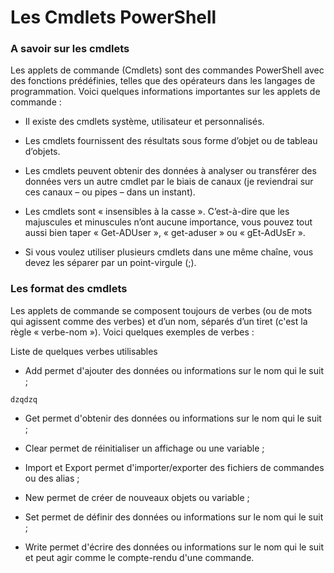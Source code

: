 # Les Cmdlets PowerShell 

### A savoir sur les cmdlets

Les applets de commande (Cmdlets) sont des commandes PowerShell avec des fonctions prédéfinies, telles que des opérateurs dans les langages de programmation. Voici quelques informations importantes sur les applets de commande : 

- Il existe des cmdlets système, utilisateur et personnalisés. 

- Les cmdlets fournissent des résultats sous forme d’objet ou de tableau d’objets. 

- Les cmdlets peuvent obtenir des données à analyser ou transférer des données vers un autre cmdlet par le biais de canaux (je reviendrai sur ces canaux – ou pipes – dans un instant). 

- Les cmdlets sont « insensibles à la casse ». C’est-à-dire que les majuscules et minuscules n’ont aucune importance, vous pouvez tout aussi bien taper « Get-ADUser », « get-aduser » ou « gEt-AdUsEr ». 

- Si vous voulez utiliser plusieurs cmdlets dans une même chaîne, vous devez les séparer par un point-virgule (;). 

### Les format des cmdlets 

 

Les applets de commande se composent toujours de verbes (ou de mots qui agissent comme des verbes) et d’un nom, séparés d’un tiret (c'est la règle « verbe-nom »). Voici quelques exemples de verbes : 

Liste de quelques verbes utilisables 

- Add permet d'ajouter des données ou informations sur le nom qui le suit ;
```
dzqdzq
```

- Get permet d'obtenir des données ou informations sur le nom qui le suit ; 

- Clear permet de réinitialiser un affichage ou une variable ; 

- Import et Export permet d'importer/exporter des fichiers de commandes ou des alias ; 

- New permet de créer de nouveaux objets ou variable ; 

- Set permet de définir des données ou informations sur le nom qui le suit ; 

- Write permet d'écrire des données ou informations sur le nom qui le suit et peut agir comme le compte-rendu d'une commande. 
